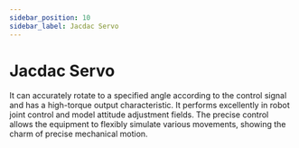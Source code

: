 ```yaml
---
sidebar_position: 10
sidebar_label: Jacdac Servo
---
```


# Jacdac Servo

It can accurately rotate to a specified angle according to the control signal and has a high-torque output characteristic. It performs excellently in robot joint control and model attitude adjustment fields. The precise control allows the equipment to flexibly simulate various movements, showing the charm of precise mechanical motion.

